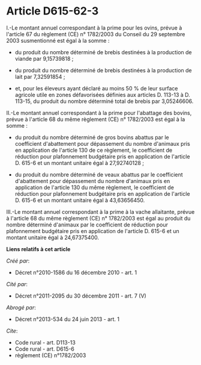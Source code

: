 # Article D615-62-3

I.-Le montant annuel correspondant à la prime pour les ovins, prévue à l'article 67 du règlement (CE) n° 1782/2003 du Conseil
du 29 septembre 2003 susmentionné est égal à la somme :

- du produit du nombre déterminé de brebis destinées à la production de viande par 9,15739818 ;

- du produit du nombre déterminé de brebis destinées à la production de lait par 7,32591854 ;

- et, pour les éleveurs ayant déclaré au moins 50 % de leur surface agricole utile en zones défavorisées définies aux
articles D. 113-13 à D. 113-15, du produit du nombre déterminé total de brebis par 3,05246606. 

II.-Le montant annuel correspondant à la prime pour l'abattage des bovins, prévue à l'article 68 du même règlement (CE) n°
1782/2003 est égal à la somme :

- du produit du nombre déterminé de gros bovins abattus par le coefficient d'abattement pour dépassement du nombre d'animaux
pris en application de l'article 130 de ce règlement, le coefficient de réduction pour plafonnement budgétaire pris en
application de l'article D. 615-6 et un montant unitaire égal à 27,92740128 ;

- du produit du nombre déterminé de veaux abattus par le coefficient d'abattement pour dépassement du nombre d'animaux pris
en application de l'article 130 du même règlement, le coefficient de réduction pour plafonnement budgétaire pris en
application de l'article D. 615-6 et un montant unitaire égal à 43,63656450. 

III.-Le montant annuel correspondant à la prime à la vache allaitante, prévue à l'article 68 du même règlement (CE) n°
1782/2003 est égal au produit du nombre déterminé d'animaux par le coefficient de réduction pour plafonnement budgétaire pris
en application de l'article D. 615-6 et un montant unitaire égal à 24,67375400.

**Liens relatifs à cet article**

_Créé par_:

  - Décret n°2010-1586 du 16 décembre 2010 - art. 1

_Cité par_:

  - Décret n°2011-2095 du 30 décembre 2011 - art. 7 (V)

_Abrogé par_:

  - Décret n°2013-534 du 24 juin 2013 - art. 1

_Cite_:

  - Code rural - art. D113-13
  - Code rural - art. D615-6
  - règlement (CE) n°1782/2003
